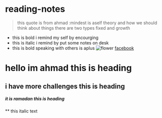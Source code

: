 # reading-notes
> this quote is from ahmad :mindest is aself theory and how we should think about things there are two types fixed and growth 
* this is bold i remind my self by encourging 
* this is italic i remind by put some notes on desk
* this is bold speaking with others is aplus
![flower](https://images.pexels.com/photos/658687/pexels-photo-658687.jpeg?cs=srgb&dl=pexels-cindy-gustafson-658687.jpg&fm=jpg)
[facebook]()
# hello im ahmad this is heading 
## i have more challenges this is heading 
##### it is ramadan this is heading
** this italic text
